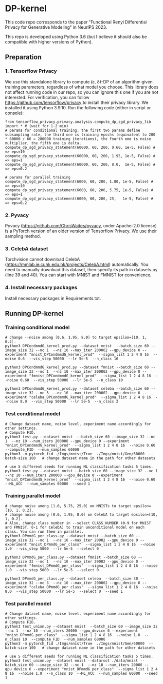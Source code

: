# DP-kernel

This code repo corresponds to the paper "Functional Renyi Differential Privacy for Generative Modeling" in NeurIPS 2023.

This repo is developed using Python 3.6 (but I believe it should also be compatible with higher versions of Python).

## Preparation
### 1. Tensorflow Privacy
We use this standalone library to compute (ε, δ)-DP of an algorithm given training parameters, regardless of what model you choose. This library does not affect running code in our repo, so you can ignore this one if you are not interested. For verification, you can follow https://github.com/tensorflow/privacy to install their privacy library.  We installed it using Python 3.9.10. Run the following code (either in script or console):
```
from tensorflow_privacy.privacy.analysis.compute_dp_sgd_privacy_lib import * # (wait for 1-2 min)
# params for conditional training, the first two params define subsampling rate, the third one is training epochs (equivalent to 200 * 60000 / 60 = 200000 training iterations), the fourth one is noise multiplier, the fifth one is delta.
compute_dp_sgd_privacy_statement(60000, 60, 200, 0.60, 1e-5, False) # => eps=10
compute_dp_sgd_privacy_statement(60000, 60, 200, 1.95, 1e-5, False) # => eps=1
compute_dp_sgd_privacy_statement(60000, 60, 200, 8.0,  1e-5, False) # => eps=0.2

# params for parallel training
compute_dp_sgd_privacy_statement(6000, 60, 200, 1.00, 1e-5, False) # => eps=10
compute_dp_sgd_privacy_statement(6000, 60, 200, 5.75, 1e-5, False) # => eps=1
compute_dp_sgd_privacy_statement(6000, 60, 200, 25,   1e-5, False) # => eps=0.2
```

### 2. Pyvacy
Pyvacy (https://github.com/ChrisWaites/pyvacy, under Apache-2.0 license) is a PyTorch version of an older version of Tensorflow Privacy. We use their sampling method.

### 3. CelebA dataset
Torchvision cannot download CelebA (https://mmlab.ie.cuhk.edu.hk/projects/CelebA.html) automatically. You need to manually download this dataset, then specify its path in datasets.py (line 39 and 40). You can start with MNIST and FMNIST for convenience.

### 4. Install necessary packages
Install necessary packages in Requirements.txt.

## Running DP-kernel
### Training conditional model
```
# change --noise among [0.6, 1.95, 8.0] to target epsilon=[10, 1, 0.2].
python3 DPCondmmdG_kernel_prod.py --dataset mnist  --batch_size 60 --image_size 32 --nc 1  --nz 10 --max_iter 200002 --gpu_device 0 --experiment "mnist_DPCondmmdG_kernel_prod"  --sigma_list 1 2 4 8 16  --noise 0.6  --vis_step 50000  --lr 5e-5  --n_class 10

python3 DPCondmmdG_kernel_prod.py --dataset fmnist --batch_size 60 --image_size 32 --nc 1  --nz 10 --max_iter 200002 --gpu_device 0 --experiment "fmnist_DPCondmmdG_kernel_prod"  --sigma_list 1 2 4 8 16  --noise 0.60  --vis_step 50000  --lr 5e-5  --n_class 10

python3 DPCondmmdG_kernel_prod.py --dataset celeba --batch_size 60 --image_size 32 --nc 3  --nz 10 --max_iter 200002 --gpu_device 0 --experiment "celeba_DPCondmmdG_kernel_prod"  --sigma_list 1 2 4 8 16  --noise 8.0  --vis_step 50000  --lr 5e-5  --n_class 2
```

### Test conditional model
```
# Change dataset name, noise level, experiment name accordingly for other settings.
# Compute FID.
python3 test.py --dataset mnist  --batch_size 60 --image_size 32 --nc 1  --nz 10 --num_iters 200000 --gpu_device 0 --experiment "mnist_DPCondmmdG_kernel_prod"  --sigma_list 1 2 4 8 16  --noise 0.60  --compute_FID  --num_samples 60000
python3 -m pytorch_fid ./Imgs/mnist/True  ./Imgs/mnist/Gen/60000  --batch-size 100   # change dataset name in the path for other datasets

# use 5 different seeds for running ML classification tasks 5 times.
python3 test.py --dataset mnist --batch_size 60 --image_size 32 --nc 1  --nz 10 --num_iters 200000 --gpu_device 0 --experiment "mnist_DPCondmmdG_kernel_prod"  --sigma_list 1 2 4 8 16  --noise 0.60  --ML_ACC  --num_samples 60000  --seed 1
```


### Training parallel model
```
# change noise among [1.0, 5.75, 25.0] on MNISTs to target epsilon=[10, 1, 0.2].
# change noise among [0.6, 1.95, 8.0] on CelebA to target epsilon=[10, 1, 0.2].
# Also, change class number in --select CLASS_NUMBER (0-9 for MNIST and FMNIST, 0-1 for CelebA) to train unconditional model on each class. You can run them in parallel.
python3 DPmmdG_per_class.py --dataset mnist --batch_size 60 --image_size 32 --nc 1  --nz 10 --max_iter 20002 --gpu_device 0 --experiment "mnist_DPmmdG_per_class"  --sigma_list 1 2 4 8 16  --noise 1.0  --vis_step 5000  --lr 5e-5  --select 0

python3 DPmmdG_per_class.py --dataset fmnist --batch_size 60 --image_size 32 --nc 1  --nz 10 --max_iter 20002 --gpu_device 0 --experiment "fmnist_DPmmdG_per_class"  --sigma_list 1 2 4 8 16  --noise 1.0  --vis_step 5000  --lr 5e-5  --select 0

python3 DPmmdG_per_class.py --dataset celeba  --batch_size 30 --image_size 32 --nc 3  --nz 10 --max_iter 200002 --gpu_device 0 --experiment "celeba_DPmmdG_per_class"  --sigma_list 1 2 4 8 16  --noise 8.0  --vis_step 50000  --lr 5e-5  --select 0  --seed 1
```

### Test parallel model
```
# Change dataset name, noise level, experiment name accordingly for other settings.
# Compute FID.
python3 test_union.py --dataset mnist  --batch_size 60 --image_size 32 --nc 1  --nz 10 --num_iters 20000 --gpu_device 0 --experiment "mnist_DPmmdG_per_class"  --sigma_list 1 2 4 8 16  --noise 1.0  --n_class 10  --compute_FID  --num_samples 60000
python3 -m pytorch_fid ./Imgs/mnist/True  ./Imgs/mnist/Gen/60000  --batch-size 100   # change dataset name in the path for other datasets

# use 5 different seeds for running ML classification tasks 5 times.
python3 test_union.py --dataset mnist --dataroot ./data/mnist --batch_size 60 --image_size 32 --nc 1  --nz 10 --num_iters 20000 --gpu_device 0 --experiment "mnist_DPmmdG_per_class"  --sigma_list 1 2 4 8 16  --noise 1.0  --n_class 10  --ML_ACC  --num_samples 60000  --seed 1
```

